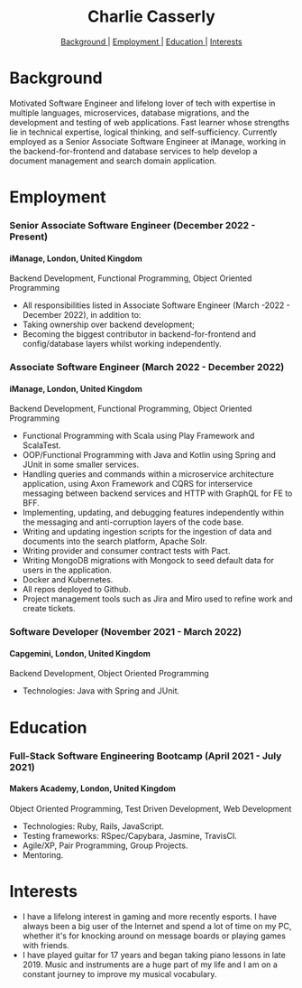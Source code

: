 <h1 align="center"> Charlie Casserly</h1>

<div align="center">

[Background ](#background) |
[Employment ](#employment) |
[Education ](#education) |
[Interests](#interests)

</div>

# Background

Motivated Software Engineer and lifelong lover of tech with expertise in multiple languages, microservices, database migrations, and the development and testing of web applications. Fast learner whose strengths lie in technical expertise, logical thinking, and self-sufficiency.
Currently employed as a Senior Associate Software Engineer at iManage, working in the backend-for-frontend and database services to help develop a document management and search domain application.

# Employment

### Senior Associate Software Engineer (December 2022 - Present)
#### iManage, London, United Kingdom
Backend Development, Functional Programming, Object Oriented Programming
- All responsibilities listed in Associate Software Engineer (March -2022 - December 2022), in addition to:
- Taking ownership over backend development;
- Becoming the biggest contributor in backend-for-frontend and config/database layers whilst working independently.

### Associate Software Engineer (March 2022 - December 2022) 
#### iManage, London, United Kingdom
Backend Development, Functional Programming, Object Oriented Programming
- Functional Programming with Scala using Play Framework and ScalaTest.
- OOP/Functional Programming with Java and Kotlin using Spring and JUnit in some smaller services.
- Handling queries and commands within a microservice architecture application, using Axon Framework and CQRS for interservice messaging between backend services and HTTP with GraphQL for FE to BFF.
- Implementing, updating, and debugging features independently within the messaging and anti-corruption layers of the code base. 
- Writing and updating ingestion scripts for the ingestion of data and documents into the search platform, Apache Solr. 
- Writing provider and consumer contract tests with Pact.
- Writing MongoDB migrations with Mongock to seed default data for users in the application. 
- Docker and Kubernetes.
- All repos deployed to Github.
- Project management tools such as Jira and Miro used to refine work and create tickets.

### Software Developer (November 2021 - March 2022) 
#### Capgemini, London, United Kingdom
Backend Development, Object Oriented Programming
- Technologies: Java with Spring and JUnit.

# Education

### Full-Stack Software Engineering Bootcamp (April 2021 - July 2021)
#### Makers Academy, London, United Kingdom
Object Oriented Programming, Test Driven Development, Web Development
- Technologies: Ruby, Rails, JavaScript.
- Testing frameworks: RSpec/Capybara, Jasmine, TravisCI.
- Agile/XP, Pair Programming, Group Projects.
- Mentoring.

# Interests

- I have a lifelong interest in gaming and more recently esports. I have always been a big user of the Internet and spend a lot of time on my PC, whether it's for knocking around on message boards or playing games with friends.
- I have played guitar for 17 years and began taking piano lessons in late 2019. Music and instruments are a huge part of my life and I am on a constant journey to improve my musical vocabulary.
